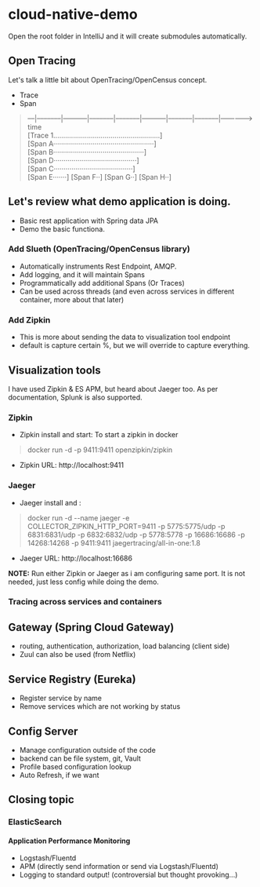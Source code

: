 # cloud-native-demo
Open the root folder in IntelliJ and it will create submodules automatically.

## Open Tracing

Let's talk a little bit about OpenTracing/OpenCensus concept.
* Trace
* Span

>––|–––––––|–––––––|–––––––|–––––––|–––––––|–––––––|–––––––|–––––––> time\
> [Trace 1......................................................]\
> [Span A···················································]\
>   [Span B··············································]\
>      [Span D··········································]\
>    [Span C········································]\
>         [Span E·······]        [Span F··] [Span G··] [Span H··]

## Let's review what demo application is doing.
* Basic rest application with Spring data JPA
* Demo the basic functiona. 

### Add Slueth (OpenTracing/OpenCensus library)
* Automatically instruments Rest Endpoint, AMQP.
* Add logging, and it will maintain Spans
* Programmatically add additional Spans (Or Traces)
* Can be used across threads (and even across services in different container, more about that later)

### Add Zipkin
* This is more about sending the data to visualization tool endpoint
* default is capture certain %, but we will override to capture everything.

## Visualization tools
I have used Zipkin & ES APM, but heard about Jaeger too. As per documentation, Splunk is also supported.

### Zipkin
* Zipkin install and start: To start a zipkin in docker
> docker run -d -p 9411:9411 openzipkin/zipkin
* Zipkin URL: http://localhost:9411

### Jaeger
* Jaeger install and : 
> docker run -d --name jaeger -e COLLECTOR_ZIPKIN_HTTP_PORT=9411 -p 5775:5775/udp -p 6831:6831/udp -p 6832:6832/udp -p 5778:5778 -p 16686:16686 -p 14268:14268 -p 9411:9411 jaegertracing/all-in-one:1.8
* Jaeger URL: http://localhost:16686 

**NOTE:** Run either Zipkin or Jaeger as i am configuring same port. It is not needed, just less config while doing the demo.

### Tracing across services and containers

## Gateway (Spring Cloud Gateway)
* routing, authentication, authorization, load balancing (client side)
* Zuul can also be used (from Netflix)

## Service Registry (Eureka)
* Register service by name
* Remove services which are not working by status

## Config Server
* Manage configuration outside of the code
* backend can be file system, git, Vault
* Profile based configuration lookup
* Auto Refresh, if we want

## Closing topic
### ElasticSearch
#### Application Performance Monitoring
* Logstash/Fluentd
* APM (directly send information or send via Logstash/Fluentd)
* Logging to standard output! (controversial but thought provoking...)

